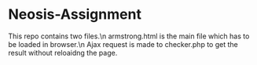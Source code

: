 # Neosis-Assignment
This repo contains two files.\n
armstrong.html is the main file which has to be loaded in browser.\n
Ajax request is made to checker.php to get the result without reloaidng the page.
